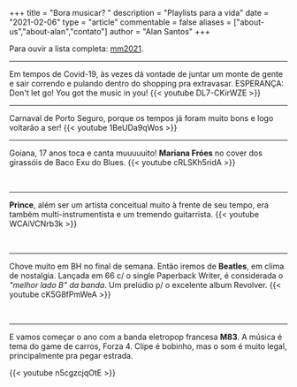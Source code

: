 +++
title = "Bora musicar? "
description = "Playlists para a vida"
date = "2021-02-06"
type = "article"
commentable = false
aliases = ["about-us","about-alan","contato"]
author = "Alan Santos"
+++

Para ouvir a lista completa: [mm2021](https://music.youtube.com/playlist?list=PLYgwqzinSWnFMYr0-Sc-gHtjRUvsTCEor).

---
Em tempos de Covid-19, às vezes dá vontade de juntar um monte de gente e sair correndo e pulando dentro do shopping pra extravasar. ESPERANÇA: Don't let go! You got the music in you!
{{< youtube DL7-CKirWZE >}}

---
Carnaval de Porto Seguro, porque os tempos já foram muito bons e logo voltarão a ser!
{{< youtube 1BeUDa9qWos >}}

---
Goiana, 17 anos toca e canta muuuuuito! **Mariana Fróes** no cover dos girassóis de Baco Exu do Blues.
{{< youtube cRLSKh5ridA >}}

&nbsp;

---
**Prince**, além ser um artista conceitual muito à frente de seu tempo, era também multi-instrumentista e um tremendo guitarrista.
{{< youtube WCAiVCNrb3k >}}

&nbsp;

---
Chove muito em BH no final de semana. Então iremos de **Beatles**, em clima de nostalgia. Lançada em 66 c/ o single Paperback Writer, é considerada o *"melhor lado B" da banda*. Um prelúdio p/ o excelente album Revolver.
{{< youtube cK5G8fPmWeA >}}

&nbsp;

---
E vamos começar o ano com a banda eletropop francesa **M83**.  A música é tema do game de carros, Forza 4. Clipe é bobinho, mas o som é muito legal, principalmente pra pegar estrada.

{{< youtube n5cgzcjqOtE >}}
